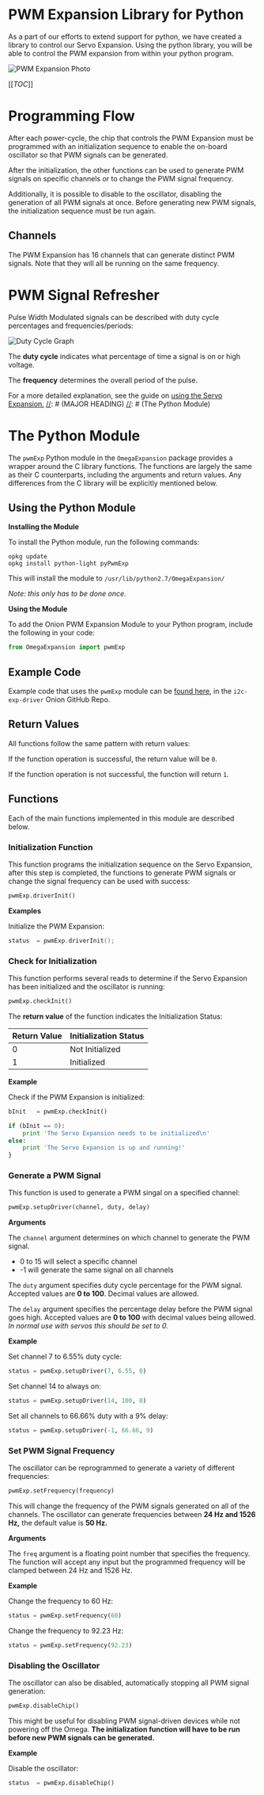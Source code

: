 # PWM Expansion Library for Python

As a part of our efforts to extend support for python, we have created a library to control our Servo Expansion. Using the python library, you will be able to control the PWM expansion from within your python program.

![PWM Expansion Photo](http://i.imgur.com/aNoYCZc.png)



[[_TOC_]]



[//]: # (Programming Flow)

# Programming Flow

After each power-cycle, the chip that controls the PWM Expansion must be programmed with an initialization sequence to enable the on-board oscillator so that PWM signals can be generated. 

After the initialization, the other functions can be used to generate PWM signals on specific channels or to change the PWM signal frequency.

Additionally, it is possible to disable to the oscillator, disabling the generation of all PWM signals at once. Before generating new PWM signals, the initialization sequence must be run again.


## Channels

The PWM Expansion has 16 channels that can generate distinct PWM signals. Note that they will all be running on the same frequency.



[//]: # (PWM Signal Refresher)

# PWM Signal Refresher

Pulse Width Modulated signals can be described with duty cycle percentages and frequencies/periods:

![Duty Cycle Graph](http://www.bristolwatch.com/picaxe/images/io43.gif)

The **duty cycle** indicates what percentage of time a signal is on or high voltage.

The **frequency** determines the overall period of the pulse.

For a more detailed explanation, see the guide on [using the Servo Expansion.](../../Tutorials/Expansions/Using-the-Servo-Expansion#pwm-signals)
[//]: # (MAJOR HEADING)
[//]: # (The Python Module)

# The Python Module

The `pwmExp` Python module in the `OmegaExpansion` package provides a wrapper around the C library functions. The functions are largely the same as their C counterparts, including the arguments and return values. Any differences from the C library will be explicitly mentioned below. 


[//]: # (Using the Python Module)

## Using the Python Module

**Installing the Module**

To install the Python module, run the following commands:
```
opkg update
opkg install python-light pyPwmExp
```

This will install the module to `/usr/lib/python2.7/OmegaExpansion/`

*Note: this only has to be done once.*


**Using the Module**

To add the Onion PWM Expansion Module to your Python program, include the following in your code:
``` python
from OmegaExpansion import pwmExp
```


[//]: # (Python: Example Code)

## Example Code

Example code that uses the `pwmExp` module can be [found here](https://github.com/OnionIoT/i2c-exp-driver/blob/master/examples/pwm-exp.py), in the `i2c-exp-driver` Onion GitHub Repo.



[//]: # (Python: Return Values)

## Return Values

All functions follow the same pattern with return values:

If the function operation is successful, the return value will be `0`.

If the function operation is not successful, the function will return `1`. 


[//]: # (Python Functions)

## Functions

Each of the main functions implemented in this module are described below.

[//]: # (Python: Init Function)

### Initialization Function

This function programs the initialization sequence on the Servo Expansion, after this step is completed, the functions to generate PWM signals or change the signal frequency can be used with success:
``` python
pwmExp.driverInit()
```

**Examples**

Initialize the PWM Expansion:
``` c
status 	= pwmExp.driverInit();
```


[//]: # (Python: Check Init Function)

### Check for Initialization 

This function performs several reads to determine if the Servo Expansion has been initialized and the oscillator is running:

``` python
pwmExp.checkInit()
```

The **return value** of the function indicates the Initialization Status:

| Return Value | Initialization Status |
|--------------|-----------------------|
| 0            | Not Initialized       | 
| 1            | Initialized           | 

**Example**

Check if the PWM Expansion is initialized:
``` python
bInit 	= pwmExp.checkInit()

if (bInit == 0):
	print 'The Servo Expansion needs to be initialized\n'
else:
	print 'The Servo Expansion is up and running!'
}
```


[//]: # (Python: Generate PWM Signal Function)

### Generate a PWM Signal

This function is used to generate a PWM singal on a specified channel:
``` python
pwmExp.setupDriver(channel, duty, delay)
```

**Arguments**

The `channel` argument determines on which channel to generate the PWM signal. 
* 0 to 15 will select a specific channel
* -1 will generate the same signal on all channels

The `duty` argument specifies duty cycle percentage for the PWM signal. Accepted values are **0 to 100**. Decimal values are allowed.


The `delay` argument specifies the percentage delay before the PWM signal goes high. Accepted values are **0 to 100** with decimal values being allowed. *In normal use with servos this should be set to 0.*


**Example**

Set channel 7 to 6.55% duty cycle:
``` python
status = pwmExp.setupDriver(7, 6.55, 0)
```

Set channel 14 to always on:
``` python
status = pwmExp.setupDriver(14, 100, 0)
```

Set all channels to 66.66% duty with a 9% delay:
``` python
status = pwmExp.setupDriver(-1, 66.66, 9)
```


[//]: # (Python: Set Signal Frequency)

### Set PWM Signal Frequency

The oscillator can be reprogrammed to generate a variety of different frequencies:
``` python
pwmExp.setFrequency(frequency)
```

This will change the frequency of the PWM signals generated on all of the channels.
The oscillator can generate frequencies between **24 Hz and 1526 Hz,** the default value is **50 Hz.**


**Arguments**

The `freq` argument is a floating point number that specifies the frequency. The function will accept any input but the programmed frequency will be clamped between 24 Hz and 1526 Hz.


**Example**

Change the frequency to 60 Hz:
``` python
status = pwmExp.setFrequency(60)
```

Change the frequency to 92.23 Hz:
``` python
status = pwmExp.setFrequency(92.23)
```


[//]: # (Python: Disable Oscillator)

### Disabling the Oscillator

The oscillator can also be disabled, automatically stopping all PWM signal generation:
``` python
pwmExp.disableChip()
```

This might be useful for disabling PWM signal-driven devices while not powering off the Omega.
**The initialization function will have to be run before new PWM signals can be generated.**


**Example**

Disable the oscillator:
``` python
status 	= pwmExp.disableChip()
```



